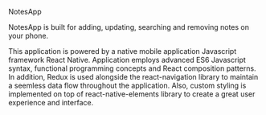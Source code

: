 NotesApp

NotesApp is built for adding, updating, searching and removing notes on your phone. 

This application is powered by a native mobile application Javascript framework React Native. 
Application employs advanced ES6 Javascript syntax, functional programming concepts and React composition patterns. 
In addition, Redux is used alongside the react-navigation library to maintain a seemless data flow throughout the application. 
Also, custom styling is implemented on top of react-native-elements library to create a great user experience and interface.
